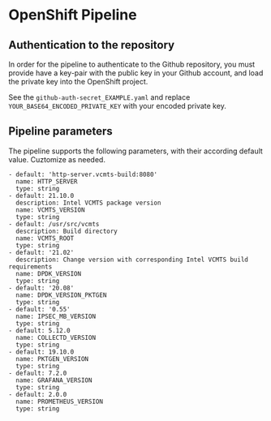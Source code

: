 # OpenShift Pipeline

## Authentication to the repository
In order for the pipeline to authenticate to the Github repository, you must provide have a key-pair with the public key in your Github account, and load the private key into the OpenShift project.

See the `github-auth-secret_EXAMPLE.yaml` and replace `YOUR_BASE64_ENCODED_PRIVATE_KEY` with your encoded private key.

## Pipeline parameters
The pipeline supports the following parameters, with their according default value.
Cuztomize as needed.

    - default: 'http-server.vcmts-build:8080'
      name: HTTP_SERVER
      type: string
    - default: 21.10.0
      description: Intel VCMTS package version
      name: VCMTS_VERSION
      type: string
    - default: /usr/src/vcmts
      description: Build directory
      name: VCMTS_ROOT
      type: string
    - default: '21.02'
      description: Change version with corresponding Intel VCMTS build requirements
      name: DPDK_VERSION
      type: string
    - default: '20.08'
      name: DPDK_VERSION_PKTGEN
      type: string
    - default: '0.55'
      name: IPSEC_MB_VERSION
      type: string
    - default: 5.12.0
      name: COLLECTD_VERSION
      type: string
    - default: 19.10.0
      name: PKTGEN_VERSION
      type: string
    - default: 7.2.0
      name: GRAFANA_VERSION
      type: string
    - default: 2.0.0
      name: PROMETHEUS_VERSION
      type: string